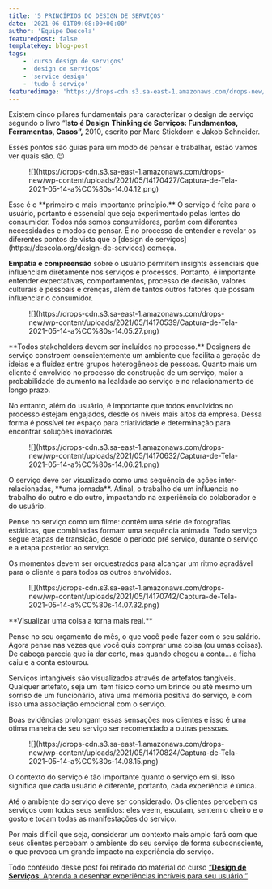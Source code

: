 ```yaml
---
title: '5 PRINCÍPIOS DO DESIGN DE SERVIÇOS'
date: '2021-06-01T09:08:00+00:00'
author: 'Equipe Descola'
featuredpost: false
templateKey: blog-post
tags:
    - 'curso design de serviços'
    - 'design de serviços'
    - 'service design'
    - 'tudo é serviço'
featuredimage: 'https://drops-cdn.s3.sa-east-1.amazonaws.com/drops-new/wp-content/uploads/2021/06/31192526/Isto-e%CC%81-Design-Thinking-de-Servic%CC%A7os-150x150.jpeg'
---
```

Existem cinco pilares fundamentais para caracterizar o design de serviço segundo o livro “**Isto é Design Thinking de Serviços: Fundamentos, Ferramentas, Casos”,** 2010, escrito por Marc Stickdorn e Jakob Schneider.

  
Esses pontos são guias para um modo de pensar e trabalhar, estão vamos ver quais são. 😉

<figure class="wp-block-image size-large">![](https://drops-cdn.s3.sa-east-1.amazonaws.com/drops-new/wp-content/uploads/2021/05/14170427/Captura-de-Tela-2021-05-14-a%CC%80s-14.04.12.png)</figure>Esse é o **primeiro e mais importante princípio.** O serviço é feito para o usuário, portanto é essencial que seja experimentado pelas lentes do consumidor. Todos nós somos consumidores, porém com diferentes necessidades e modos de pensar. É no processo de entender e revelar os diferentes pontos de vista que o [design de serviços](https://descola.org/design-de-servicos) começa.

**Empatia e compreensão** sobre o usuário permitem insights essenciais que influenciam diretamente nos serviços e processos. Portanto, é importante entender expectativas, comportamentos, processo de decisão, valores culturais e pessoais e crenças, além de tantos outros fatores que possam influenciar o consumidor.

<figure class="wp-block-image size-large">![](https://drops-cdn.s3.sa-east-1.amazonaws.com/drops-new/wp-content/uploads/2021/05/14170539/Captura-de-Tela-2021-05-14-a%CC%80s-14.05.27.png)</figure>**Todos stakeholders devem ser incluídos no processo.** Designers de serviço constroem conscientemente um ambiente que facilita a geração de ideias e a fluidez entre grupos heterogêneos de pessoas. Quanto mais um cliente é envolvido no processo de construção de um serviço, maior a probabilidade de aumento na lealdade ao serviço e no relacionamento de longo prazo.

No entanto, além do usuário, é importante que todos envolvidos no processo estejam engajados, desde os níveis mais altos da empresa. Dessa forma é possível ter espaço para criatividade e determinação para encontrar soluções inovadoras.

<figure class="wp-block-image size-large">![](https://drops-cdn.s3.sa-east-1.amazonaws.com/drops-new/wp-content/uploads/2021/05/14170632/Captura-de-Tela-2021-05-14-a%CC%80s-14.06.21.png)</figure>O serviço deve ser visualizado como uma sequência de ações inter-relacionadas, **uma jornada**. Afinal, o trabalho de um influencia no trabalho do outro e do outro, impactando na experiência do colaborador e do usuário.

Pense no serviço como um filme: contém uma série de fotografias estáticas, que combinadas formam uma sequência animada. Todo serviço segue etapas de transição, desde o período pré serviço, durante o serviço e a etapa posterior ao serviço.

Os momentos devem ser orquestrados para alcançar um ritmo agradável para o cliente e para todos os outros envolvidos.

<figure class="wp-block-image size-large">![](https://drops-cdn.s3.sa-east-1.amazonaws.com/drops-new/wp-content/uploads/2021/05/14170742/Captura-de-Tela-2021-05-14-a%CC%80s-14.07.32.png)</figure>**Visualizar uma coisa a torna mais real.**

Pense no seu orçamento do mês, o que você pode fazer com o seu salário. Agora pense nas vezes que você quis comprar uma coisa (ou umas coisas). De cabeça parecia que ia dar certo, mas quando chegou a conta… a ficha caiu e a conta estourou.

Serviços intangíveis são visualizados através de artefatos tangíveis. Qualquer artefato, seja um item físico como um brinde ou até mesmo um sorriso de um funcionário, ativa uma memória positiva do serviço, e com isso uma associação emocional com o serviço.

Boas evidências prolongam essas sensações nos clientes e isso é uma ótima maneira de seu serviço ser recomendado a outras pessoas.

<figure class="wp-block-image size-large is-resized">![](https://drops-cdn.s3.sa-east-1.amazonaws.com/drops-new/wp-content/uploads/2021/05/14170824/Captura-de-Tela-2021-05-14-a%CC%80s-14.08.15.png)</figure>O contexto do serviço é tão importante quanto o serviço em si. Isso significa que cada usuário é diferente, portanto, cada experiência é única.

Até o ambiente do serviço deve ser considerado. Os clientes percebem os serviços com todos seus sentidos: eles veem, escutam, sentem o cheiro e o gosto e tocam todas as manifestações do serviço.

Por mais difícil que seja, considerar um contexto mais amplo fará com que seus clientes percebam o ambiente do seu serviço de forma subconsciente, o que provoca um grande impacto na experiência do serviço.

Todo conteúdo desse post foi retirado do material do curso [“**Design de Serviços**: Aprenda a desenhar experiências incríveis para seu usuário.”](https://descola.org/design-de-servicos)